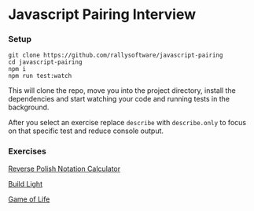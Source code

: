 # Javascript Pairing Interview

### Setup

```
git clone https://github.com/rallysoftware/javascript-pairing
cd javascript-pairing
npm i
npm run test:watch
```

This will clone the repo, move you into the project directory, install the dependencies and start watching your code and running tests in the background.

After you select an exercise replace `describe` with `describe.only` to focus on that specific test and reduce console output.


### Exercises

[Reverse Polish Notation Calculator](./src/reverse_polish_notation)

[Build Light](./src/build_light)

[Game of Life](./src/game_of_life)
